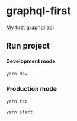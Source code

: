 # graphql-first
My first graphql api

## Run project
#### Development mode
```bash
yarn dev
```
### Production mode
```bash
yarn tsc
```
```bash
yarn start

